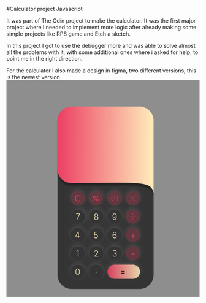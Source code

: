 #Calculator project Javascript

It was part of The Odin project to make the calculator. It was the first major project where 
I needed to implement more logic after already making some simple projects like RPS game and Etch a sketch. 

In this project I got to use the debugger more and was able to solve almost all the problems with it, with some additional ones where i asked for help, to point me in the right direction.  

For the calculator I also made a design in figma, two different versions, this is the newest version. 
![calculator_design](calculator_design_figma.png)

